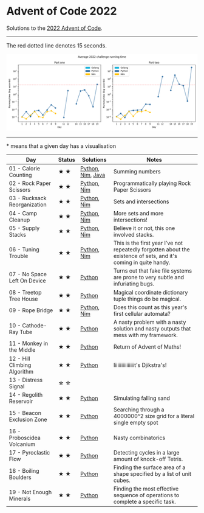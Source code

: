# Advent of Code 2022

Solutions to the [2022 Advent of Code](https://adventofcode.com/2022).

---

The red dotted line denotes 15 seconds.

![Running times](running-times.png)

---

\* means that a given day has a visualisation

<!-- ★ ☆ -->

| Day                                 | Status             | Solutions  | Notes  |
| ----------------------------------- | ------------------ | ---------- | ------ |
| 01 - Calorie Counting               | ★ ★                | [Python](01-calorieCounting/py/__init__.py), [Nim](01-calorieCounting/nim/challenge.nim), [Java](01-calorieCounting/java/src) | Summing numbers |
| 02 - Rock Paper Scissors            | ★ ★                | [Python](02-rockPaperScissors/py/__init__.py), [Nim](02-rockPaperScissors/nim/challenge.nim) | Programmatically playing Rock Paper Scissors |
| 03 - Rucksack Reorganization        | ★ ★                | [Python](03-rucksackReorganization/py/__init__.py), [Nim](03-rucksackReorganization/nim/challenge.nim) | Sets and intersections |
| 04 - Camp Cleanup                   | ★ ★                | [Python](04-campCleanup/py/__init__.py), [Nim](04-campCleanup/nim/challenge.nim) | More sets and more intersections! |
| 05 - Supply Stacks                  | ★ ★                | [Python](05-supplyStacks/py/__init__.py), [Nim](05-supplyStacks/nim/challenge.nim) | Believe it or not, this one involved stacks. |
| 06 - Tuning Trouble                 | ★ ★                | [Python](06-tuningTrouble/py/__init__.py), [Nim](06-tuningTrouble/nim/challenge.nim) | This is the first year I've not repeatedly forgotten about the existence of sets, and it's coming in quite handy. |
| 07 - No Space Left On Device        | ★ ★                | [Python](07-noSpaceLeftOnDevice/py/__init__.py) | Turns out that fake file systems are prone to very subtle and infuriating bugs. |
| 08 - Treetop Tree House             | ★ ★                | [Python](08-treetopTreeHouse/py/__init__.py) | Magical coordinate dictionary tuple things do be magical. |
| 09 - Rope Bridge                    | ★ ★                | [Python](09-ropeBridge/py/__init__.py), [Nim](09-ropeBridge/nim/challenge.nim) | Does this count as this year's first cellular automata? |
| 10 - Cathode-Ray Tube               | ★ ★                | [Python](10-cathodeRayTube/py/__init__.py) | A nasty problem with a nasty solution and nasty outputs that mess with my framework. |
| 11 - Monkey in the Middle           | ★ ★                | [Python](11-monkeyInTheMiddle/py/__init__.py) | Return of Advent of Maths! |
| 12 - Hill Climbing Algorithm        | ★ ★                | [Python](12-hillClimbingAlgorithm/py/__init__.py) | Iiiiiiiiiiiiiiiit's Djikstra's! |
| 13 - Distress Signal                | ☆ ☆                |  |  |
| 14 - Regolith Reservoir             | ★ ★                | [Python](14-regolithReservoir/py/__init__.py) | Simulating falling sand |
| 15 - Beacon Exclusion Zone          | ★ ★                | [Python](15-beaconExclusionZone/py/__init__.py) | Searching through a 4000000^2 size grid for a literal single empty spot |
| 16 - Proboscidea Volcanium          | ★ ★                | [Python](16-proboscideaVolcanium/py/__init__.py) | Nasty combinatorics |
| 17 - Pyroclastic Flow               | ★ ★                | [Python](17-pyroclasticFlow/py/__init__.py) | Detecting cycles in a large amount of knock-off Tetris. |
| 18 - Boiling Boulders               | ★ ★                | [Python](18-boilingBoulders/py/__init__.py) | Finding the surface area of a shape specified by a list of unit cubes. |
| 19 - Not Enough Minerals               | ★ ★                | [Python](19-notEnoughMinerals/py/__init__.py) | Finding the most effective sequence of operations to complete a specific task. |
